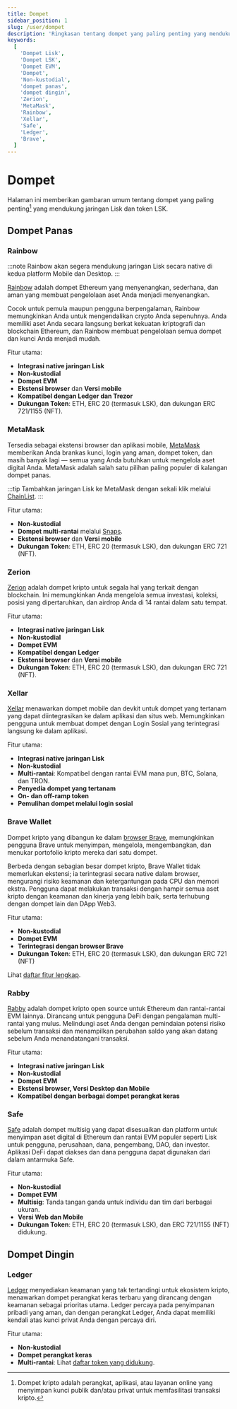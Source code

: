 ```yaml
---
title: Dompet
sidebar_position: 1
slug: /user/dompet
description: 'Ringkasan tentang dompet yang paling penting yang mendukung token LSK.'
keywords:
  [
    'Dompet Lisk',
    'Dompet LSK',
    'Dompet EVM',
    'Dompet',
    'Non-kustodial',
    'dompet panas',
    'dompet dingin',
    'Zerion',
    'MetaMask',
    'Rainbow',
    'Xellar',
    'Safe',
    'Ledger',
    'Brave',
  ]
---
```


# Dompet
Halaman ini memberikan gambaran umum tentang dompet yang paling penting[^1] yang mendukung jaringan Lisk dan token LSK.

[^1]: Dompet kripto adalah perangkat, aplikasi, atau layanan online yang menyimpan kunci publik dan/atau privat untuk memfasilitasi transaksi kripto.

## Dompet Panas

### Rainbow

:::note
Rainbow akan segera mendukung jaringan Lisk secara native di kedua platform Mobile dan Desktop.
:::

[Rainbow](https://rainbow.me/en/) adalah dompet Ethereum yang menyenangkan, sederhana, dan aman yang membuat pengelolaan aset Anda menjadi menyenangkan.

Cocok untuk pemula maupun pengguna berpengalaman, Rainbow memungkinkan Anda untuk mengendalikan crypto Anda sepenuhnya.
Anda memiliki aset Anda secara langsung berkat kekuatan kriptografi dan blockchain Ethereum, dan Rainbow membuat pengelolaan semua dompet dan kunci Anda menjadi mudah.

Fitur utama:
- **Integrasi native jaringan Lisk**
- **Non-kustodial**
- **Dompet EVM**
- **Ekstensi browser** dan **Versi mobile**
- **Kompatibel dengan Ledger dan Trezor**
- **Dukungan Token**: ETH, ERC 20 (termasuk LSK), dan dukungan ERC 721/1155 (NFT).

### MetaMask
Tersedia sebagai ekstensi browser dan aplikasi mobile, [MetaMask](https://metamask.io/) memberikan Anda brankas kunci, login yang aman, dompet token, dan masih banyak lagi — semua yang Anda butuhkan untuk mengelola aset digital Anda.
MetaMask adalah salah satu pilihan paling populer di kalangan dompet panas.

:::tip
Tambahkan jaringan Lisk ke MetaMask dengan sekali klik melalui [ChainList](https://chainlist.org/?search=lisk).
:::

Fitur utama:
- **Non-kustodial**
- **Dompet multi-rantai** melalui [Snaps](https://support.metamask.io/metamask-snaps/what-are-interoperability-snaps/).
- **Ekstensi browser** dan **Versi mobile**
- **Dukungan Token**: ETH, ERC 20 (termasuk LSK), dan dukungan ERC 721 (NFT).

### Zerion
[Zerion](https://zerion.io/) adalah dompet kripto untuk segala hal yang terkait dengan blockchain.
Ini memungkinkan Anda mengelola semua investasi, koleksi, posisi yang dipertaruhkan, dan airdrop Anda di 14 rantai dalam satu tempat.

Fitur utama:
- **Integrasi native jaringan Lisk**
- **Non-kustodial**
- **Dompet EVM**
- **Kompatibel dengan Ledger**
- **Ekstensi browser** dan **Versi mobile**
- **Dukungan Token**: ETH, ERC 20 (termasuk LSK), dan dukungan ERC 721 (NFT).

### Xellar

[Xellar](https://xellar.co/) menawarkan dompet mobile dan devkit untuk dompet yang tertanam yang dapat diintegrasikan ke dalam aplikasi dan situs web.
Memungkinkan pengguna untuk membuat dompet dengan Login Sosial yang terintegrasi langsung ke dalam aplikasi.

Fitur utama:
- **Integrasi native jaringan Lisk**
- **Non-kustodial**
- **Multi-rantai**: Kompatibel dengan rantai EVM mana pun, BTC, Solana, dan TRON.
- **Penyedia dompet yang tertanam**
- **On- dan off-ramp token**
- **Pemulihan dompet melalui login sosial**

### Brave Wallet
Dompet kripto yang dibangun ke dalam [browser Brave](https://brave.com/), memungkinkan pengguna Brave untuk menyimpan, mengelola, mengembangkan, dan menukar portofolio kripto mereka dari satu dompet.

Berbeda dengan sebagian besar dompet kripto, Brave Wallet tidak memerlukan ekstensi; ia terintegrasi secara native dalam browser, mengurangi risiko keamanan dan ketergantungan pada CPU dan memori ekstra. Pengguna dapat melakukan transaksi dengan hampir semua aset kripto dengan keamanan dan kinerja yang lebih baik, serta terhubung dengan dompet lain dan DApp Web3.

Fitur utama:
- **Non-kustodial**
- **Dompet EVM**
- **Terintegrasi dengan browser Brave**
- **Dukungan Token**: ETH, ERC 20 (termasuk LSK), dan dukungan ERC 721 (NFT)

Lihat [daftar fitur lengkap](https://support.brave.com/hc/en-us/articles/14380262951053-What-features-are-available-in-Brave-Wallet).

### Rabby
[Rabby](https://rabby.io/) adalah dompet kripto open source untuk Ethereum dan rantai-rantai EVM lainnya.
Dirancang untuk pengguna DeFi dengan pengalaman multi-rantai yang mulus.
Melindungi aset Anda dengan pemindaian potensi risiko sebelum transaksi dan menampilkan perubahan saldo yang akan datang sebelum Anda menandatangani transaksi.

Fitur utama:
- **Integrasi native jaringan Lisk**
- **Non-kustodial**
- **Dompet EVM**
- **Ekstensi browser, Versi Desktop dan Mobile**
- **Kompatibel dengan berbagai dompet perangkat keras**

### Safe

[Safe](https://safe.optimism.io/welcome/accounts?chain=lisk) adalah dompet multisig yang dapat disesuaikan dan platform untuk menyimpan aset digital di Ethereum dan rantai EVM populer seperti Lisk untuk pengguna, perusahaan, dana, pengembang, DAO, dan investor.
Aplikasi DeFi dapat diakses dan dana pengguna dapat digunakan dari dalam antarmuka Safe.

Fitur utama:
- **Non-kustodial**
- **Dompet EVM**
- **Multisig**: Tanda tangan ganda untuk individu dan tim dari berbagai ukuran.
- **Versi Web dan Mobile**
- **Dukungan Token**: ETH, ERC 20 (termasuk LSK), dan ERC 721/1155 (NFT) didukung.

## Dompet Dingin

### Ledger
[Ledger](https://www.ledger.com/) menyediakan keamanan yang tak tertandingi untuk ekosistem kripto, menawarkan dompet perangkat keras terbaru yang dirancang dengan keamanan sebagai prioritas utama.
Ledger percaya pada penyimpanan pribadi yang aman, dan dengan perangkat Ledger, Anda dapat memiliki kendali atas kunci privat Anda dengan percaya diri.

Fitur utama:
- **Non-kustodial**
- **Dompet perangkat keras**
- **Multi-rantai**: Lihat [daftar token yang didukung](https://www.ledger.com/supported-crypto-assets).
